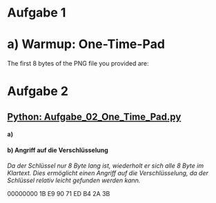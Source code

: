 
# Aufgabe 1

# a) Warmup: One-Time-Pad

The first 8 bytes of the PNG file you provided are:


# Aufgabe 2
## [Python: Aufgabe_02_One_Time_Pad.py]("Kryptographie_WiSe_23_24_Lukic/blob/main/Uebung_3/scripts/Uebung_03_Aufgabe_02_One_Time_Pad.py")


#### a)

#### b) **Angriff auf die Verschlüsselung**

*Da der Schlüssel nur 8 Byte lang ist, wiederholt er sich alle 8 Byte im Klartext. Dies ermöglicht einen Angriff auf die Verschlüsselung, da der Schlüssel relativ leicht gefunden werden kann.*

00000000  1B E9 90 71 ED B4 2A 3B
